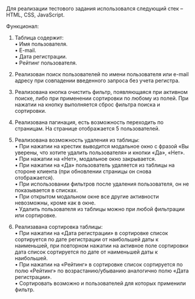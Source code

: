 Для реализации тестового задания использовался следующий стек – HTML, CSS, JavaScript.

Функционал:

1. Таблица содержит:</br>
    •   Имя пользователя. </br>
    •   E-mail. </br>
    •   Дата регистрации. </br>
    •   Рейтинг пользователя. </br>

2. Реализован поиск пользователей по имени пользователя или e-mail адресу при совпадении введенного запроса без учета регистра.

3. Реализована кнопка очистить фильтр, появляющаяся при активном поиске, либо при применении сортировки по любому из полей. При нажатии на кнопку выполняется сброс фильтра поиска и сортировки.

4. Реализована пагинация, есть возможность переходить по страницам. На странице отображается 5 пользователей.

5. Реализована возможность удаления из таблицы:</br>
    •   При нажатии на крестик выводится модальное окно с фразой «Вы уверены, что хотите удалить пользователя» и кнопки «Да», «Нет».</br>
    •   При нажатии на «Нет», модальное окно закрывается.</br>
    •	При нажатии на «Да» пользователь удаляется из таблицы на стороне клиента (при обновлении страницы он снова отображается).</br>
    •	При использовании фильтров после удаления пользователя, он не показывается в списках.</br>
    •	При открытом модальном окне все другие активности невозможны, кроме как в окне.</br>
    •	Удалить пользователя из таблицы можно при любой фильтрации или сортировке.</br>

6. Реализавана сортировка таблицы:</br>
    •	При нажатии на «Дата регистрации» в сортировке список сортируется по дате регистрации от наибольшей даты к наименьшей, при повторном нажатии на активное поле сортировки дата список сортируется по дате от наименьшей даты к наибольшей.</br>
    •	При нажатии на «Рейтинг» в сортировке список сортируется по полю «Рейтинг» по возрастанию/убыванию аналогично полю «Дата регистрации».</br>
    •	Сортировать возможно и пользователей для которых применили фильтр.</br>
